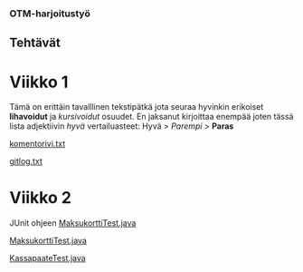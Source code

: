 ### OTM-harjoitustyö
## Tehtävät
# Viikko 1
Tämä on erittäin tavalllinen tekstipätkä jota seuraa hyvinkin erikoiset **lihavoidut** ja *kursivoidut* osuudet.
En jaksanut kirjoittaa enempää joten tässä lista adjektiivin *hyvä* vertailuasteet:
Hyvä > *Parempi* > **Paras**

[komentorivi.txt](https://github.com/stadibo/otm-harjoitustyo/blob/master/laskarit/viikko1/komentorivi.txt)

[gitlog.txt](https://github.com/stadibo/otm-harjoitustyo/blob/master/laskarit/viikko1/gitlog.txt)

# Viikko 2
JUnit ohjeen [MaksukorttiTest.java](https://github.com/stadibo/otm-harjoitustyo/blob/master/laskarit/viikko2/Maksukortti/src/test/java/MaksukorttiTest.java)

[MaksukorttiTest.java](https://github.com/stadibo/otm-harjoitustyo/blob/master/laskarit/viikko2/Unicafe/src/test/java/com/mycompany/unicafe/MaksukorttiTest.java)

[KassapaateTest.java](https://github.com/stadibo/otm-harjoitustyo/blob/master/laskarit/viikko2/Unicafe/src/test/java/com/mycompany/unicafe/KassapaateTest.java)
